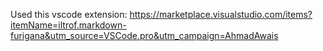 Used this vscode extension: 
https://marketplace.visualstudio.com/items?itemName=iltrof.markdown-furigana&utm_source=VSCode.pro&utm_campaign=AhmadAwais